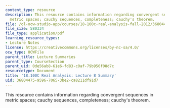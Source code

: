 ```yaml
---
content_type: resource
description: This resource contains information regarding convergent sequences in
  metric spaces; cauchy sequences, completeness; cauchy's theorem.
file: /ol-ocw-studio-app/courses/18-100c-real-analysis-fall-2012/36804475959670653be2ca8211df91d7_MIT18_100CF12_l8sum.pdf
file_size: 580334
file_type: application/pdf
learning_resource_types:
- Lecture Notes
license: https://creativecommons.org/licenses/by-nc-sa/4.0/
ocw_type: OCWFile
parent_title: Lecture Summaries
parent_type: CourseSection
parent_uid: 0de56ab8-61e6-fd83-c0af-79b956f08d7c
resourcetype: Document
title: '18.100C Real Analysis: Lecture 8 Summary'
uid: 36804475-9596-7065-3be2-ca8211df91d7
---
```

This resource contains information regarding convergent sequences in metric spaces; cauchy sequences, completeness; cauchy's theorem.